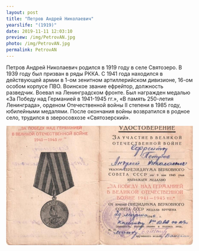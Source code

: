 ```yaml
---
layout: post
title: "Петров Андрей Николаевич"
yearslife: "(1919)"
date: 2019-11-11 12:03:10
preview: /img/PetrovAN.jpg
photo: /img/PetrovAN.jpg
permalink: PetrovAN
---
```


Петров Андрей Николаевич родился в 1919 году в селе Святозеро. В 1939 году был призван в ряды РККА. С 1941 года находился в действующей армии в 1-ом зенитном артиллерийском дивизионе, 16-ом особом корпусе ПВО. Воинское звание ефрейтор, должность разведчик. Воевал на Ленинградском фронте. Был награжден медалью «За Победу над Германией в 1941-1945 гг.», «В память 250-летия Ленинграда», орденом Отечественной войны II степени в 1985 году, юбилейными медалями. После окончания войны возвратился в родное село, трудился в зверосовхозе «Святозерский».

[<img src="/img/PetrovAN2.jpg#thumbnail" alt="" title="">](/img/PetrovAN2.jpg)